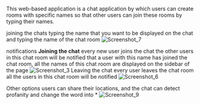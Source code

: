 This web-based application is a chat application by which users can create rooms with specific names so that other users can join these rooms by typing their names.

joining the chats
typing the name that you want to be displayed on the chat and typing the name of the chat room
![Screenshot_7](https://user-images.githubusercontent.com/117598008/208485397-da9ca66f-6203-46e1-b9b8-e87df2ad05e4.png)


notifications
**Joining the chat**
every new user joins the chat the other users in this chat room will be notified that a user with this name has joined the chat room, all the names of this chat room are displayed on the sidebar of the page
![Screenshot_3](https://user-images.githubusercontent.com/117598008/208485493-faea5ed9-87d1-4c75-8ab6-8e98674acd32.png)
Leaving the chat
every user leaves the chat room all the users in this chat room will be notified
![Screenshot_6](https://user-images.githubusercontent.com/117598008/208485577-faae8b49-d981-4fb8-ad07-2e6da886f623.png)

Other options
users can share their locations, and the chat can detect profanity and change the word into *
![Screenshot_9](https://user-images.githubusercontent.com/117598008/208485663-02505ee7-f488-4a2b-804f-215ac4d46ea2.png)
